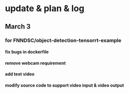 # update & plan & log
## March 3
### for FNNDSC/object-detection-tensorrt-example
#### fix bugs in dockerfile
#### remove webcam requirement
#### add test video
#### modify source code to support video input & video output
